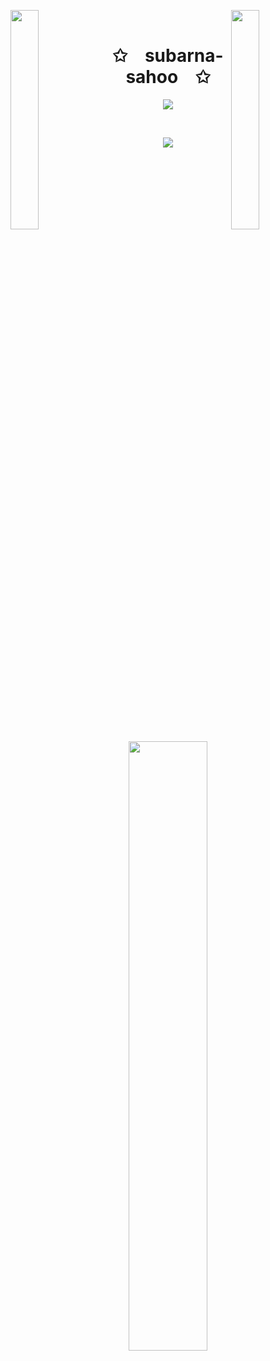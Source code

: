 <img align="left" src="https://user-images.githubusercontent.com/65187002/144930161-2f783401-8d27-4fdf-a2f7-cc0ba32f1f1f.gif" width="30%" style="display:inline;"><img align="right" src="https://user-images.githubusercontent.com/65187002/144930161-2f783401-8d27-4fdf-a2f7-cc0ba32f1f1f.gif" width="30%" style="display:inline;">
<br>
<p align="center">
    <h1 align="center">✩&emsp;subarna-sahoo&emsp;✩</h1>
</p>
<p align="center">
    <img src="https://readme-typing-svg.herokuapp.com/?lines=Yoooooooooooooooo;Welcome+to+my+profile!;Have+a+look+around!&font=Fira%20Code&color=%23D62F79&center=true&width=280&height=50">
</p>
<br>
<p align="center">
    <img id="preview" src="https://komarev.com/ghpvc/?username=subarna-sahoo&color=grey">
</p>
<p align="center">
<!--     <a href="https://leetcode.com/subarna-sahoo/"><img width="48%" src="https://leetcode.card.workers.dev/subarna-sahoo/?theme=dark&font=baloo&extension=null&border=2&border_radius=8"></a> -->
    <a href="https://github.com/subarna-sahoo"><img width="50%" src="https://github-readme-stats.vercel.app/api/top-langs/?username=subarna-sahoo&theme=dark&hide=html,css,cmake&layout=compact&langs_count=5&bg_color=101010&hide_title=true"></a>
</p>
